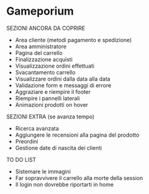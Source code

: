 # Gameporium

SEZIONI ANCORA DA COPRIRE
- Area cliente (metodi pagamento e spedizione)
- Area amministratore
- Pagina del carrello
- Finalizzazione acquisti
- Visualizzazione ordini effettuati
- Svacantamento carrello
- Visualizzare ordini dalla data alla data
- Validazione form e messaggi di errore
- Aggraziare e riempire il footer
- Riempire i pannelli laterali
- Animazioni prodotti on hover

SEZIONI EXTRA (se avanza tempo)
- Ricerca avanzata
- Aggiungere le recensioni alla pagina del prodotto
- Preordini
- Gestione date di nascita dei clienti

TO DO LIST
- Sistemare le immagini
- Far sopravvivere il carrello alla morte della session
- Il login non dovrebbe riportarti in home
